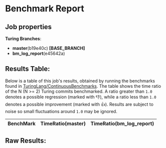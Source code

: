 # Benchmark Report

## Job properties

**Turing Branches**:
- **master**(b19e40c) **[BASE_BRANCH]**
- **bm_log_report**(e45642a) 

## Results Table:

Below is a table of this job's results, obtained by running the
benchmarks found in
[TuringLang/ContinuousBenchmarks](https://github.com/TuringLang/ContinuousBenchmarks). The
table shows the time ratio of the N (N >= 2) Turing commits
benchmarked. A ratio greater than `1.0` denotes a possible regression
(marked with :-1:), while a ratio less than `1.0` denotes a possible
improvement (marked with :+1:). Results are subject to
noise so small fluctuations around `1.0` may be ignored.

| BenchMark    |  TimeRatio(master) |  TimeRatio(bm_log_report) | 
| -----------  |  ----------------------- |  ----------------------- | 

## Raw Results:


